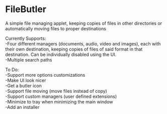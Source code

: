 # FileButler
A simple file managing applet, keeping copies of files in other directories or automatically moving files to proper destinations

Currently Supports:  
-Four different managers (documents, audio, video and images), each with their own destination, keeping copies of files of said format in that destination. Can be individually disabled using the UI.  
-Multiple search paths  

To Do:  
-Support more options customizations  
-Make UI look nicer  
-Get a butler icon  
-Support file moving (move files instead of copy)  
-Support custom managers (user defined extensions)  
-Minimize to tray when minimizing the main window  
-Add an installer  

